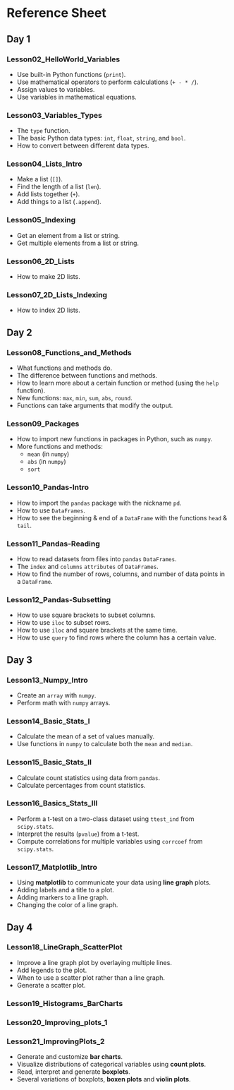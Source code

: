 # Reference Sheet

## Day 1

### Lesson02_HelloWorld_Variables

* Use built-in Python functions (`print`).
* Use mathematical operators to perform calculations (`+ - * /`).
* Assign values to variables.
* Use variables in mathematical equations.

### Lesson03_Variables_Types

* The `type` function.
* The basic Python data types: `int`, `float`, `string`, and `bool`.
* How to convert between different data types.

### Lesson04_Lists_Intro

* Make a list (`[]`).
* Find the length of a list (`len`).
* Add lists together (`+`).
* Add things to a list (`.append`).

### Lesson05_Indexing

* Get an element from a list or string.
* Get multiple elements from a list or string.

### Lesson06_2D_Lists

* How to make 2D lists.

### Lesson07_2D_Lists_Indexing

* How to index 2D lists.

## Day 2

### Lesson08_Functions_and_Methods

* What functions and methods do.
* The difference between functions and methods.
* How to learn more about a certain function or method (using the `help` function).
* New functions: `max`, `min`, `sum`, `abs`, `round`.
* Functions can take arguments that modify the output.

### Lesson09_Packages

* How to import new functions in packages in Python, such as `numpy`.
* More functions and methods:
    * `mean` (in `numpy`)
    * `abs` (in `numpy`)
    * `sort`

### Lesson10_Pandas-Intro

* How to import the `pandas` package with the nickname `pd`.
* How to use `DataFrames`.
* How to see the beginning & end of a `DataFrame` with the functions `head` & `tail`.

### Lesson11_Pandas-Reading

* How to read datasets from files into `pandas` `DataFrames`.
* The `index` and `columns` `attributes` of `DataFrames`.
* How to find the number of rows, columns, and number of data points in a `DataFrame`.

### Lesson12_Pandas-Subsetting

* How to use square brackets to subset columns.
* How to use `iloc` to subset rows.
* How to use `iloc` and square brackets at the same time.
* How to use `query` to find rows where the column has a certain value.

## Day 3

### Lesson13_Numpy_Intro

* Create an `array` with `numpy`.
* Perform math with `numpy` arrays.

### Lesson14_Basic_Stats_I

* Calculate the mean of a set of values manually.
* Use functions in `numpy` to calculate both the `mean` and `median`.

### Lesson15_Basic_Stats_II

* Calculate count statistics using data from `pandas`.
* Calculate percentages from count statistics.

### Lesson16_Basics_Stats_III

* Perform a t-test on a two-class dataset using `ttest_ind` from `scipy.stats`.
* Interpret the results (`pvalue`) from a t-test.
* Compute correlations for multiple variables using `corrcoef` from `scipy.stats`.

### Lesson17_Matplotlib_Intro

* Using **matplotlib** to communicate your data using **line graph** plots.
* Adding labels and a title to a plot.
* Adding markers to a line graph.
* Changing the color of a line graph.

## Day 4

### Lesson18_LineGraph_ScatterPlot

* Improve a line graph plot by overlaying multiple lines.
* Add legends to the plot.
* When to use a scatter plot rather than a line graph.
* Generate a scatter plot.

### Lesson19_Histograms_BarCharts

### Lesson20_Improving_plots_1

### Lesson21_ImprovingPlots_2

* Generate and customize **bar charts**.
* Visualize distributions of categorical variables using **count plots**.
* Read, interpret and generate **boxplots**.
* Several variations of boxplots, **boxen plots** and **violin plots**.
